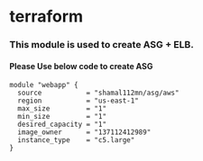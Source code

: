 # terraform 
###  This module is used to create ASG +  ELB. 
####  Please Use below code to create ASG

```
module "webapp" {
  source           = "shamal112mn/asg/aws"
  region           = "us-east-1"
  max_size         = "1"
  min_size         = "1"
  desired_capacity = "1"
  image_owner      = "137112412989"
  instance_type    = "c5.large"
}

```
